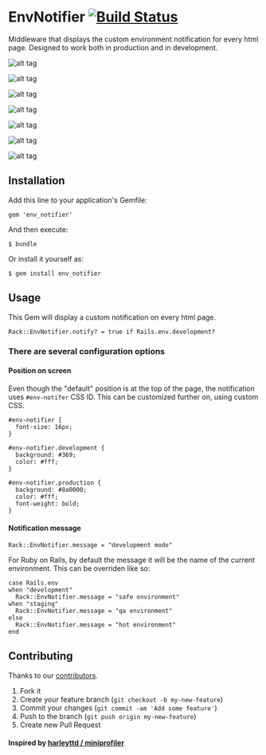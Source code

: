 # EnvNotifier [![Build Status](https://secure.travis-ci.org/ducknorris/env_notifier.png)](http://travis-ci.org/ducknorris/env_notifier)

Middleware that displays the custom environment notification for every html page. Designed to work both in production and in development.

![alt tag](https://raw.github.com/ducknorris/env_notifier/master/assets/preview1.png)

![alt tag](https://raw.github.com/ducknorris/env_notifier/master/assets/preview2.png)

![alt tag](https://raw.github.com/ducknorris/env_notifier/master/assets/preview3.png)

![alt tag](https://raw.github.com/ducknorris/env_notifier/master/assets/preview4.png)

![alt tag](https://raw.github.com/ducknorris/env_notifier/master/assets/preview5.png)

![alt tag](https://raw.github.com/ducknorris/env_notifier/master/assets/preview6.png)

![alt tag](https://raw.github.com/ducknorris/env_notifier/master/assets/preview7.png)

## Installation

Add this line to your application's Gemfile:

    gem 'env_notifier'

And then execute:

    $ bundle

Or install it yourself as:

    $ gem install env_notifier

## Usage

This Gem will display a custom notification on every html page.

    Rack::EnvNotifier.notify? = true if Rails.env.development?

### There are several configuration options

#### Position on screen

Even though the "default" position is at the top of the page, the notification uses ``#env-notifer`` CSS ID. This can be customized further on, using custom CSS.

    #env-notifier {
      font-size: 16px;
    }

    #env-notifier.development {
      background: #369;
      color: #fff;
    }

    #env-notifier.production {
      background: #8a0000;
      color: #fff;
      font-weight: bold;
    }


#### Notification message

    Rack::EnvNotifier.message = "development mode"

For Ruby on Rails, by default the message it will be the name of the current environment. This can be overriden like so:

    case Rails.env
    when "development"
      Rack::EnvNotifier.message = "safe environment"
    when "staging"
      Rack::EnvNotifier.message = "qa environment"
    else
      Rack::EnvNotifier.message = "hot environment"
    end

## Contributing

Thanks to our [contributors](https://github.com/ducknorris/env_notifier/graphs/contributors).

1. Fork it
2. Create your feature branch (`git checkout -b my-new-feature`)
3. Commit your changes (`git commit -am 'Add some feature'`)
4. Push to the branch (`git push origin my-new-feature`)
5. Create new Pull Request

#### Inspired by [harleyttd / miniprofiler](https://github.com/harleyttd/miniprofiler/)
